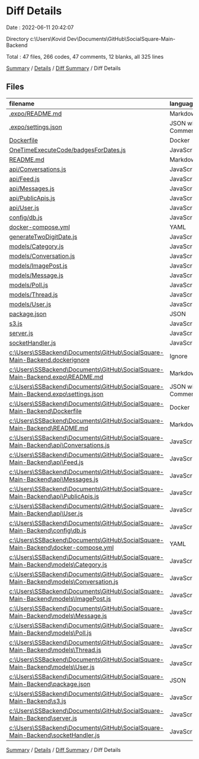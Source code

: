 # Diff Details

Date : 2022-06-11 20:42:07

Directory c:\\Users\\Kovid Dev\\Documents\\GitHub\\SocialSquare-Main-Backend

Total : 47 files,  266 codes, 47 comments, 12 blanks, all 325 lines

[Summary](results.md) / [Details](details.md) / [Diff Summary](diff.md) / Diff Details

## Files
| filename | language | code | comment | blank | total |
| :--- | :--- | ---: | ---: | ---: | ---: |
| [.expo/README.md](/.expo/README.md) | Markdown | 9 | 0 | 9 | 18 |
| [.expo/settings.json](/.expo/settings.json) | JSON with Comments | 8 | 0 | 1 | 9 |
| [Dockerfile](/Dockerfile) | Docker | 7 | 1 | 0 | 8 |
| [OneTimeExecuteCode/badgesForDates.js](/OneTimeExecuteCode/badgesForDates.js) | JavaScript | 0 | 38 | 0 | 38 |
| [README.md](/README.md) | Markdown | 2 | 0 | 1 | 3 |
| [api/Conversations.js](/api/Conversations.js) | JavaScript | 1,339 | 44 | 39 | 1,422 |
| [api/Feed.js](/api/Feed.js) | JavaScript | 1,521 | 143 | 18 | 1,682 |
| [api/Messages.js](/api/Messages.js) | JavaScript | 439 | 11 | 8 | 458 |
| [api/PublicApis.js](/api/PublicApis.js) | JavaScript | 321 | 25 | 13 | 359 |
| [api/User.js](/api/User.js) | JavaScript | 6,493 | 327 | 145 | 6,965 |
| [config/db.js](/config/db.js) | JavaScript | 10 | 0 | 1 | 11 |
| [docker-compose.yml](/docker-compose.yml) | YAML | 11 | 0 | 0 | 11 |
| [generateTwoDigitDate.js](/generateTwoDigitDate.js) | JavaScript | 42 | 8 | 1 | 51 |
| [models/Category.js](/models/Category.js) | JavaScript | 19 | 0 | 3 | 22 |
| [models/Conversation.js](/models/Conversation.js) | JavaScript | 22 | 0 | 3 | 25 |
| [models/ImagePost.js](/models/ImagePost.js) | JavaScript | 16 | 0 | 3 | 19 |
| [models/Message.js](/models/Message.js) | JavaScript | 16 | 0 | 3 | 19 |
| [models/Poll.js](/models/Poll.js) | JavaScript | 34 | 0 | 3 | 37 |
| [models/Thread.js](/models/Thread.js) | JavaScript | 23 | 0 | 3 | 26 |
| [models/User.js](/models/User.js) | JavaScript | 24 | 0 | 3 | 27 |
| [package.json](/package.json) | JSON | 33 | 0 | 1 | 34 |
| [s3.js](/s3.js) | JavaScript | 33 | 2 | 6 | 41 |
| [server.js](/server.js) | JavaScript | 2,293 | 65 | 52 | 2,410 |
| [socketHandler.js](/socketHandler.js) | JavaScript | 158 | 3 | 13 | 174 |
| [c:\Users\SSBackend\Documents\GitHub\SocialSquare-Main-Backend\.dockerignore](/c:%5CUsers%5CSSBackend%5CDocuments%5CGitHub%5CSocialSquare-Main-Backend%5C.dockerignore) | Ignore | -1 | 0 | 0 | -1 |
| [c:\Users\SSBackend\Documents\GitHub\SocialSquare-Main-Backend\.expo\README.md](/c:%5CUsers%5CSSBackend%5CDocuments%5CGitHub%5CSocialSquare-Main-Backend%5C.expo%5CREADME.md) | Markdown | -9 | 0 | -9 | -18 |
| [c:\Users\SSBackend\Documents\GitHub\SocialSquare-Main-Backend\.expo\settings.json](/c:%5CUsers%5CSSBackend%5CDocuments%5CGitHub%5CSocialSquare-Main-Backend%5C.expo%5Csettings.json) | JSON with Comments | -8 | 0 | -1 | -9 |
| [c:\Users\SSBackend\Documents\GitHub\SocialSquare-Main-Backend\Dockerfile](/c:%5CUsers%5CSSBackend%5CDocuments%5CGitHub%5CSocialSquare-Main-Backend%5CDockerfile) | Docker | -7 | -1 | 0 | -8 |
| [c:\Users\SSBackend\Documents\GitHub\SocialSquare-Main-Backend\README.md](/c:%5CUsers%5CSSBackend%5CDocuments%5CGitHub%5CSocialSquare-Main-Backend%5CREADME.md) | Markdown | -2 | 0 | -1 | -3 |
| [c:\Users\SSBackend\Documents\GitHub\SocialSquare-Main-Backend\api\Conversations.js](/c:%5CUsers%5CSSBackend%5CDocuments%5CGitHub%5CSocialSquare-Main-Backend%5Capi%5CConversations.js) | JavaScript | -1,339 | -44 | -39 | -1,422 |
| [c:\Users\SSBackend\Documents\GitHub\SocialSquare-Main-Backend\api\Feed.js](/c:%5CUsers%5CSSBackend%5CDocuments%5CGitHub%5CSocialSquare-Main-Backend%5Capi%5CFeed.js) | JavaScript | -1,520 | -143 | -18 | -1,681 |
| [c:\Users\SSBackend\Documents\GitHub\SocialSquare-Main-Backend\api\Messages.js](/c:%5CUsers%5CSSBackend%5CDocuments%5CGitHub%5CSocialSquare-Main-Backend%5Capi%5CMessages.js) | JavaScript | -439 | -11 | -8 | -458 |
| [c:\Users\SSBackend\Documents\GitHub\SocialSquare-Main-Backend\api\PublicApis.js](/c:%5CUsers%5CSSBackend%5CDocuments%5CGitHub%5CSocialSquare-Main-Backend%5Capi%5CPublicApis.js) | JavaScript | -321 | -25 | -13 | -359 |
| [c:\Users\SSBackend\Documents\GitHub\SocialSquare-Main-Backend\api\User.js](/c:%5CUsers%5CSSBackend%5CDocuments%5CGitHub%5CSocialSquare-Main-Backend%5Capi%5CUser.js) | JavaScript | -6,272 | -326 | -134 | -6,732 |
| [c:\Users\SSBackend\Documents\GitHub\SocialSquare-Main-Backend\config\db.js](/c:%5CUsers%5CSSBackend%5CDocuments%5CGitHub%5CSocialSquare-Main-Backend%5Cconfig%5Cdb.js) | JavaScript | -10 | 0 | -1 | -11 |
| [c:\Users\SSBackend\Documents\GitHub\SocialSquare-Main-Backend\docker-compose.yml](/c:%5CUsers%5CSSBackend%5CDocuments%5CGitHub%5CSocialSquare-Main-Backend%5Cdocker-compose.yml) | YAML | -11 | 0 | 0 | -11 |
| [c:\Users\SSBackend\Documents\GitHub\SocialSquare-Main-Backend\models\Category.js](/c:%5CUsers%5CSSBackend%5CDocuments%5CGitHub%5CSocialSquare-Main-Backend%5Cmodels%5CCategory.js) | JavaScript | -19 | 0 | -3 | -22 |
| [c:\Users\SSBackend\Documents\GitHub\SocialSquare-Main-Backend\models\Conversation.js](/c:%5CUsers%5CSSBackend%5CDocuments%5CGitHub%5CSocialSquare-Main-Backend%5Cmodels%5CConversation.js) | JavaScript | -22 | 0 | -3 | -25 |
| [c:\Users\SSBackend\Documents\GitHub\SocialSquare-Main-Backend\models\ImagePost.js](/c:%5CUsers%5CSSBackend%5CDocuments%5CGitHub%5CSocialSquare-Main-Backend%5Cmodels%5CImagePost.js) | JavaScript | -16 | 0 | -3 | -19 |
| [c:\Users\SSBackend\Documents\GitHub\SocialSquare-Main-Backend\models\Message.js](/c:%5CUsers%5CSSBackend%5CDocuments%5CGitHub%5CSocialSquare-Main-Backend%5Cmodels%5CMessage.js) | JavaScript | -16 | 0 | -3 | -19 |
| [c:\Users\SSBackend\Documents\GitHub\SocialSquare-Main-Backend\models\Poll.js](/c:%5CUsers%5CSSBackend%5CDocuments%5CGitHub%5CSocialSquare-Main-Backend%5Cmodels%5CPoll.js) | JavaScript | -34 | 0 | -3 | -37 |
| [c:\Users\SSBackend\Documents\GitHub\SocialSquare-Main-Backend\models\Thread.js](/c:%5CUsers%5CSSBackend%5CDocuments%5CGitHub%5CSocialSquare-Main-Backend%5Cmodels%5CThread.js) | JavaScript | -23 | 0 | -3 | -26 |
| [c:\Users\SSBackend\Documents\GitHub\SocialSquare-Main-Backend\models\User.js](/c:%5CUsers%5CSSBackend%5CDocuments%5CGitHub%5CSocialSquare-Main-Backend%5Cmodels%5CUser.js) | JavaScript | -22 | 0 | -3 | -25 |
| [c:\Users\SSBackend\Documents\GitHub\SocialSquare-Main-Backend\package.json](/c:%5CUsers%5CSSBackend%5CDocuments%5CGitHub%5CSocialSquare-Main-Backend%5Cpackage.json) | JSON | -32 | 0 | -1 | -33 |
| [c:\Users\SSBackend\Documents\GitHub\SocialSquare-Main-Backend\s3.js](/c:%5CUsers%5CSSBackend%5CDocuments%5CGitHub%5CSocialSquare-Main-Backend%5Cs3.js) | JavaScript | -33 | -2 | -6 | -41 |
| [c:\Users\SSBackend\Documents\GitHub\SocialSquare-Main-Backend\server.js](/c:%5CUsers%5CSSBackend%5CDocuments%5CGitHub%5CSocialSquare-Main-Backend%5Cserver.js) | JavaScript | -2,293 | -65 | -52 | -2,410 |
| [c:\Users\SSBackend\Documents\GitHub\SocialSquare-Main-Backend\socketHandler.js](/c:%5CUsers%5CSSBackend%5CDocuments%5CGitHub%5CSocialSquare-Main-Backend%5CsocketHandler.js) | JavaScript | -158 | -3 | -13 | -174 |

[Summary](results.md) / [Details](details.md) / [Diff Summary](diff.md) / Diff Details